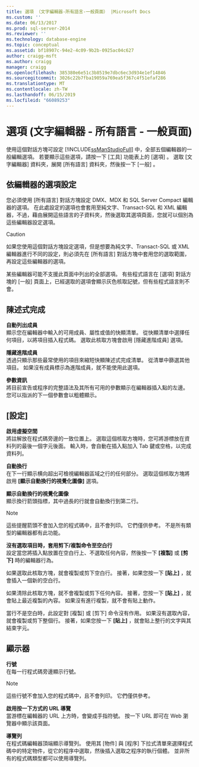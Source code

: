 ```yaml
---
title: 選項 （文字編輯器-所有語言-一般頁面） |Microsoft Docs
ms.custom: ''
ms.date: 06/13/2017
ms.prod: sql-server-2014
ms.reviewer: ''
ms.technology: database-engine
ms.topic: conceptual
ms.assetid: bf18907c-94e2-4c09-9b2b-0925ac04c627
author: craigg-msft
ms.author: craigg
manager: craigg
ms.openlocfilehash: 385380e6e51c3b8519e7dbc6ec3d934e1ef14846
ms.sourcegitcommit: 3026c22b7fba19059a769ea5f367c4f51efaf286
ms.translationtype: MT
ms.contentlocale: zh-TW
ms.lasthandoff: 06/15/2019
ms.locfileid: "66089253"
---
```

# <a name="options-text-editor---all-languages---general-page"></a>選項 (文字編輯器 - 所有語言 - 一般頁面)
  使用這個對話方塊可設定 [!INCLUDE[ssManStudioFull](../includes/ssmanstudiofull-md.md)] 中，全部五個編輯器的一般編輯選項。 若要顯示這些選項，請按一下 [工具]  功能表上的 [選項]  。 選取 [文字編輯器]  資料夾，展開 [所有語言]  資料夾，然後按一下 [一般]  。  
  
## <a name="option-settings-by-editor"></a>依編輯器的選項設定  
 您必須使用 [所有語言]  對話方塊設定 DMX、MDX 和 SQL Server Compact 編輯器的選項。 在此處設定的選項也會套用至純文字、Transact-SQL 和 XML 編輯器，不過，藉由展開這些語言的子資料夾，然後選取其選項頁面，您就可以個別為這些編輯器設定選項。  
  
> [!CAUTION]  
>  如果您使用這個對話方塊設定選項，但是想要為純文字、Transact-SQL 或 XML 編輯器進行不同的設定，則必須先在 [所有語言]  對話方塊中套用您的選取範圍，再設定這些編輯器的選項。  
  
 某些編輯器可能不支援此頁面中列出的全部選項。 有些程式語言在 [選項]  對話方塊的 [一般]  頁面上，已經選取的選項會顯示灰色核取記號，但有些程式語言則不會。  
  
## <a name="statement-completion"></a>陳述式完成  
 **自動列出成員**  
 顯示您在編輯器中輸入的可用成員、屬性或值的快顯清單。 從快顯清單中選擇任何項目，以將項目插入程式碼。 選取此核取方塊會啟用 [隱藏進階成員]  選項。  
  
 **隱藏進階成員**  
 透過只顯示那些最常使用的項目來縮短快顯陳述式完成清單。 從清單中篩選其他項目。 如果沒有成員標示為進階成員，就不能使用此選項。  
  
 **參數資訊**  
 將目前宣告或程序的完整語法及其所有可用的參數顯示在編輯器插入點的左邊。 您可以指派的下一個參數會以粗體顯示。  
  
## <a name="settings"></a>[設定]  
 **啟用虛擬空間**  
 將註解放在程式碼旁邊的一致位置上。 選取這個核取方塊時，您可將游標放在資料列的最後一個字元後面。 輸入時，會自動在插入點加入 Tab 鍵或空格，以完成資料列。  
  
 **自動換行**  
 在下一行顯示横向超出可檢視編輯器區域之行的任何部分。 選取這個核取方塊將啟用 **[顯示自動換行的視覺化圖像]** 選項。  
  
 **顯示自動換行的視覺化圖像**  
 顯示換行箭頭指標，其中過長的行就會自動換行到第二行。  
  
> [!NOTE]  
>  這些提醒箭頭不會加入您的程式碼中，且不會列印。 它們僅供參考。 不是所有類型的編輯器都有此功能。  
  
 **沒有選取項目時，套用剪下/複製命令至空白行**  
 設定當您將插入點放置在空白行上、不選取任何內容，然後按一下 **[複製]** 或 **[剪下]** 時的編輯器行為。  
  
 如果選取此核取方塊，就會複製或剪下空白行。 接著，如果您按一下 **[貼上]** ，就會插入一個新的空白行。  
  
 如果清除此核取方塊，就不會複製或剪下任何內容。 接著，您按一下 **[貼上]** ，就會貼上最近複製的內容。 如果沒有進行複製，就不會有貼上動作。  
  
 當行不是空白時，此設定對 [複製]  或 [剪下]  命令沒有作用。 如果沒有選取內容，就會複製或剪下整個行。 接著，如果您按一下 **[貼上]** ，就會貼上整行的文字與其結束字元。  
  
## <a name="display"></a>顯示器  
 **行號**  
 在每一行程式碼旁邊顯示行號。  
  
> [!NOTE]  
>  這些行號不會加入您的程式碼中，且不會列印。 它們僅供參考。  
  
 **啟用按一下方式的 URL 導覽**  
 當游標在編輯器的 URL 上方時，會變成手指符號。 按一下 URL 即可在 Web 瀏覽器中顯示該頁面。  
  
 **導覽列**  
 在程式碼編輯器頂端顯示導覽列。 使用其 [物件]  與 [程序]  下拉式清單來選擇程式碼中的特定物件，從它的程序中選取，然後插入選取之程序的執行個體。 並非所有的程式碼類型都可以使用導覽列。  
  
  
